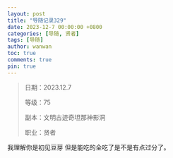 ```yaml
---
layout: post
title: "导随记录329"
date: 2023-12-7 00:00:00 +0800
categories: [导随, 贤者]
tags: [导随]
author: wanwan
toc: true
comments: true
pin: true
---
```

> 日期：2023.12.7
>
> 等级：75
>
> 副本：文明古迹奇坦那神影洞
>
> 职业：贤者

我理解你是初见豆芽 但是能吃的全吃了是不是有点过分了。